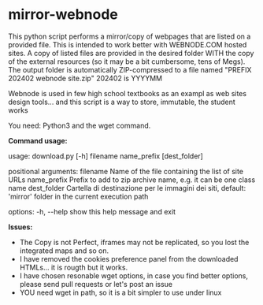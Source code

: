 # mirror-webnode
This python script performs a mirror/copy of webpages that are listed on a provided file. This is intended to work better with WEBNODE.COM hosted sites. A copy of listed files are provided in the desired folder WITH the copy of the external resources (so it may be a bit cumbersome, tens of Megs).
The output folder is automatically ZIP-compressed to a file named "PREFIX 202402 webnode site.zip" 202402 is YYYYMM

Webnode is used in few high school  textbooks as an exampl as  web sites design tools... and this script is a way to store, immutable, the student works

You need: Python3 and the wget command. 

**Command usage:**

usage: download.py [-h] filename name_prefix [dest_folder]

positional arguments:
  filename     Name of the file containing the list of site URLs
  name_prefix  Prefix to add to zip archive name, e.g. it can be one
               class name
  dest_folder  Cartella di destinazione per le immagini dei siti, default:
               'mirror' folder in the current execution path

options:
  -h, --help   show this help message and exit

**Issues:**
- The Copy is not Perfect, iframes may not be replicated, so you lost the integrated maps and so on.
- I have removed the cookies preference panel from the downloaded HTMLs... it is rougth but it works.
- I have chosen resonable wget options, in case you find better options, please send pull requests or let's post an issue
- YOU need wget in path, so it is a bit simpler to use under linux